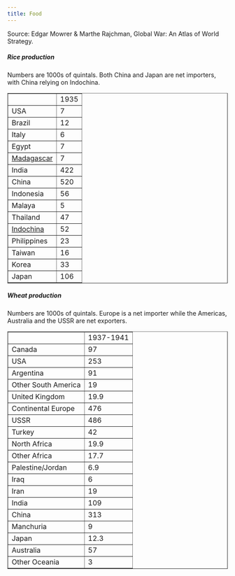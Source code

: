 ```yaml
---
title: Food
---
```


Source: Edgar Mowrer & Marthe Rajchman, Global War: An Atlas of World Strategy.

##### Rice production

Numbers are 1000s of quintals. Both China and Japan are net importers, with China relying on Indochina.

<table border="1"><tbody><tr><td></td><td>1935</td></tr><tr><td>USA</td><td>7</td></tr><tr><td>Brazil</td><td>12</td></tr><tr><td>Italy</td><td>6</td></tr><tr><td>Egypt</td><td>7</td></tr><tr><td><a href="/wiki/Madagascar" title="Madagascar">Madagascar</a></td><td>7</td></tr><tr><td>India</td><td>422</td></tr><tr><td>China</td><td>520</td></tr><tr><td>Indonesia</td><td>56</td></tr><tr><td>Malaya</td><td>5</td></tr><tr><td>Thailand</td><td>47</td></tr><tr><td><a href="/wiki/Indochina" title="Indochina">Indochina</a></td><td>52</td></tr><tr><td>Philippines</td><td>23</td></tr><tr><td>Taiwan</td><td>16</td></tr><tr><td>Korea</td><td>33</td></tr><tr><td>Japan</td><td>106</td></tr></tbody></table>

##### Wheat production

Numbers are 1000s of quintals. Europe is a net importer while the Americas, Australia and the USSR are net exporters.

<table border="1"><tbody><tr><td></td><td>1937-1941</td></tr><tr><td>Canada</td><td>97</td></tr><tr><td>USA</td><td>253</td></tr><tr><td>Argentina</td><td>91</td></tr><tr><td>Other South America</td><td>19</td></tr><tr><td>United Kingdom</td><td>19.9</td></tr><tr><td>Continental Europe</td><td>476</td></tr><tr><td>USSR</td><td>486</td></tr><tr><td>Turkey</td><td>42</td></tr><tr><td>North Africa</td><td>19.9</td></tr><tr><td>Other Africa</td><td>17.7</td></tr><tr><td>Palestine/Jordan</td><td>6.9</td></tr><tr><td>Iraq</td><td>6</td></tr><tr><td>Iran</td><td>19</td></tr><tr><td>India</td><td>109</td></tr><tr><td>China</td><td>313</td></tr><tr><td>Manchuria</td><td>9</td></tr><tr><td>Japan</td><td>12.3</td></tr><tr><td>Australia</td><td>57</td></tr><tr><td>Other Oceania</td><td>3</td></tr></tbody></table>
